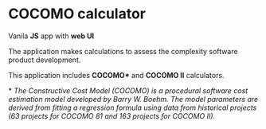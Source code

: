 # COCOMO calculator

Vanila **JS** app with **web UI**

The application makes calculations to assess the complexity software
 product development.
 
This application includes **COCOMO\*** and **COCOMO II** calculators.

\* _The Constructive Cost Model (COCOMO) is a procedural software cost estimation model developed by Barry W. Boehm. The model parameters are derived from fitting a regression formula using data from historical projects (63 projects for COCOMO 81 and 163 projects for COCOMO II)._
